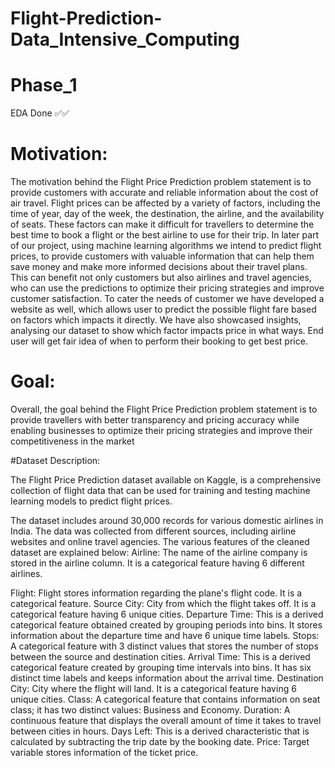 # Flight-Prediction-Data_Intensive_Computing 
# Phase_1
EDA Done ✅✅


# Motivation: 
The motivation behind the Flight Price Prediction problem statement is to provide 
customers with accurate and reliable information about the cost of air travel. Flight prices 
can be affected by a variety of factors, including the time of year, day of the week, the 
destination, the airline, and the availability of seats. These factors can make it difficult for 
travellers to determine the best time to book a flight or the best airline to use for their trip. 
In later part of our project, using machine learning algorithms we intend to predict flight 
prices, to provide customers with valuable information that can help them save money and 
make more informed decisions about their travel plans. This can benefit not only customers 
but also airlines and travel agencies, who can use the predictions to optimize their pricing 
strategies and improve customer satisfaction. To cater the needs of customer we have 
developed a website as well, which allows user to predict the possible flight fare based on
factors which impacts it directly. We have also showcased insights, analysing our dataset to 
show which factor impacts price in what ways. End user will get fair idea of when to perform 
their booking to get best price.


# Goal: 
Overall, the goal behind the Flight Price Prediction problem statement is to provide 
travellers with better transparency and pricing accuracy while enabling businesses to 
optimize their pricing strategies and improve their competitiveness in the market


#Dataset Description: 

The Flight Price Prediction dataset available on Kaggle, is a comprehensive collection of 
flight data that can be used for training and testing machine learning models to predict 
flight prices.

The dataset includes around 30,000 records for various domestic airlines in India. The data 
was collected from different sources, including airline websites and online travel agencies. 
The various features of the cleaned dataset are explained below: 
Airline: The name of the airline company is stored in the airline column. It is a categorical 
feature having 6 different airlines.

Flight: Flight stores information regarding the plane's flight code. It is a categorical feature.
Source City: City from which the flight takes off. It is a categorical feature having 6 unique 
cities.
Departure Time: This is a derived categorical feature obtained created by grouping periods into bins. It stores information about the departure time and have 6 unique time 
labels.
Stops: A categorical feature with 3 distinct values that stores the number of stops between 
the source and destination cities.
Arrival Time: This is a derived categorical feature created by grouping time intervals into 
bins. It has six distinct time labels and keeps information about the arrival time.
Destination City: City where the flight will land. It is a categorical feature having 6 unique 
cities.
Class: A categorical feature that contains information on seat class; it has two distinct 
values: Business and Economy.
Duration: A continuous feature that displays the overall amount of time it takes to travel 
between cities in hours.
Days Left: This is a derived characteristic that is calculated by subtracting the trip date by 
the booking date.
Price: Target variable stores information of the ticket price.
